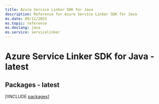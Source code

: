 ```yaml
---
title: Azure Service Linker SDK for Java
description: Reference for Azure Service Linker SDK for Java
ms.date: 09/11/2025
ms.topic: reference
ms.devlang: java
ms.service: servicelinker
---
```

# Azure Service Linker SDK for Java - latest
## Packages - latest
[!INCLUDE [packages](service-linker-index.md)]